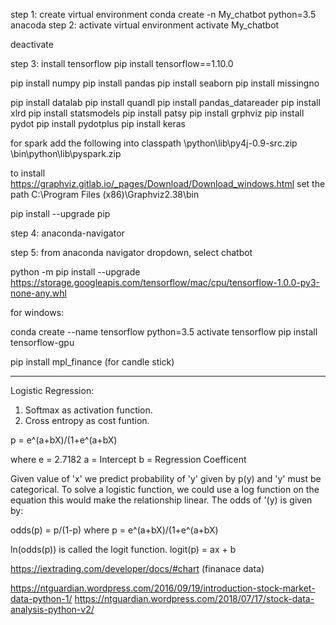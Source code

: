 step 1: create virtual environment
conda create -n My_chatbot python=3.5 anacoda
step 2: activate virtual environment
activate My_chatbot

deactivate 

step 3: install tensorflow
pip install tensorflow==1.10.0

pip install numpy
pip install pandas
pip install seaborn
pip install missingno

pip install datalab
pip install quandl
pip install pandas_datareader
pip install xlrd
pip install statsmodels
pip install patsy
pip install grphviz
pip install pydot
pip install pydotplus
pip install keras

for spark add the following into classpath
\python\lib\py4j-0.9-src.zip
\bin\python\lib\pyspark.zip

to install https://graphviz.gitlab.io/_pages/Download/Download_windows.html
set the path C:\Program Files (x86)\Graphviz2.38\bin

pip install --upgrade pip

step 4: anaconda-navigator

step 5: from anaconda navigator dropdown, select chatbot

python -m pip install --upgrade https://storage.googleapis.com/tensorflow/mac/cpu/tensorflow-1.0.0-py3-none-any.whl


for windows:

conda create --name tensorflow python=3.5
activate tensorflow
pip install tensorflow-gpu

pip install mpl_finance    (for candle stick)
********************************

Logistic Regression:

1. Softmax as activation function.
2. Cross entropy as cost funtion.

p = e^(a+bX)/(1+e^(a+bX)

where e = 2.7182
a = Intercept
b = Regression Coefficent

Given value of 'x' we predict probability of 'y' given by p(y) and 'y'
must be categorical.
To solve a logistic function, we could use a log function on the
equation this would make the relationship linear.
The odds of '(y) is given by:

odds(p) = p/(1-p)
where p = e^(a+bX)/(1+e^(a+bX)

ln(odds(p)) is called the logit function.
logit(p) = ax + b


https://iextrading.com/developer/docs/#chart   (finanace data)

https://ntguardian.wordpress.com/2016/09/19/introduction-stock-market-data-python-1/
https://ntguardian.wordpress.com/2018/07/17/stock-data-analysis-python-v2/